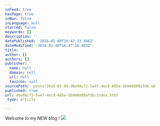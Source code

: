 ```yaml
---
inFeed: true
hasPage: true
inNav: false
inLanguage: null
starred: false
keywords: []
description: ''
datePublished: '2016-01-08T16:47:33.866Z'
dateModified: '2016-01-08T16:47:16.483Z'
title: ''
author: []
authors: []
publisher:
  name: null
  domain: null
  url: null
  favicon: null
sourcePath: _posts/2016-01-08-d6e98c72-5a4f-4ec9-885e-5b946809afdb.md
published: true
url: d6e98c72-5a4f-4ec9-885e-5b946809afdb/index.html
_type: Article

---
```

Welcome to my NEW blog ! ![](https://the-grid-user-content.s3-us-west-2.amazonaws.com/0f6612a0-977c-4ba7-8341-ec4b7e06eddd.png)